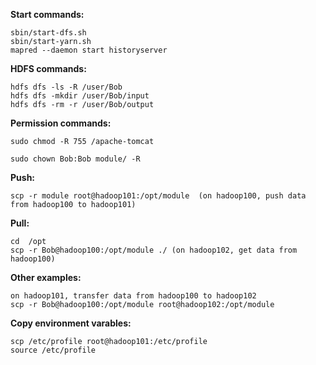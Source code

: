 
**Start commands:**
```
sbin/start-dfs.sh
sbin/start-yarn.sh
mapred --daemon start historyserver
```
 
**HDFS commands:**
```
hdfs dfs -ls -R /user/Bob
hdfs dfs -mkdir /user/Bob/input
hdfs dfs -rm -r /user/Bob/output
```
 
**Permission commands:**
```
sudo chmod -R 755 /apache-tomcat
 
sudo chown Bob:Bob module/ -R
```

**Push:**
```
scp -r module root@hadoop101:/opt/module  (on hadoop100, push data from hadoop100 to hadoop101)
```
 
**Pull:**
```
cd  /opt
scp -r Bob@hadoop100:/opt/module ./ (on hadoop102, get data from hadoop100)
```
 
**Other examples:**
```
on hadoop101, transfer data from hadoop100 to hadoop102
scp -r Bob@hadoop100:/opt/module root@hadoop102:/opt/module
```
 
**Copy environment varables:**
```
scp /etc/profile root@hadoop101:/etc/profile
source /etc/profile
```
